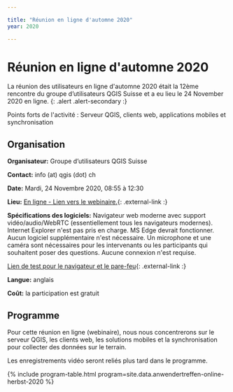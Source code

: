 ```yaml
---

title: "Réunion en ligne d'automne 2020"
year: 2020

---
```


# Réunion en ligne d'automne 2020

La réunion des utilisateurs en ligne d'automne 2020 était la 12ème rencontre du
groupe d’utilisateurs QGIS Suisse et a eu lieu le 24 November 2020 en ligne.
{: .alert .alert-secondary :}

Points forts de l'activité : Serveur QGIS, clients web, applications mobiles et synchronisation

## Organisation

**Organisateur:** Groupe d’utilisateurs QGIS Suisse

**Contact:** info (at) qgis (dot) ch

**Date:** Mardi, 24 Novembre 2020, 08:55 à 12:30

**Lieu:** [En ligne - Lien vers le webinaire.](https://www.edudip.com/de/webinar/swiss-qgis-user-meeting-online-autumn-2020/530082){: .external-link :}

**Spécifications des logiciels:** Navigateur web moderne avec support vidéo/audio/WebRTC
(essentiellement tous les navigateurs modernes). Internet Explorer n'est pas
pris en charge. MS Edge devrait fonctionner. Aucun logiciel supplémentaire n'est
nécessaire. Un microphone et une caméra sont nécessaires pour les intervenants
ou les participants qui souhaitent poser des questions. Aucune connexion n'est
requise.

[Lien de test pour le navigateur et le pare-feu](https://webinartrainer.edudip.com/selftestwebrtc){: .external-link :}

**Langue:** anglais

**Coût:** la participation est gratuit

## Programme

Pour cette réunion en ligne (webinaire), nous nous concentrerons sur le serveur
QGIS, les clients web, les solutions mobiles et la synchronisation pour collecter
des données sur le terrain.

Les enregistrements vidéo seront reliés plus tard dans le programme.

{% include program-table.html program=site.data.anwendertreffen-online-herbst-2020 %}
